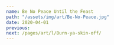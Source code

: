 ```yaml
---
name: Be No Peace Until the Feast
path: "/assets/img/art/Be-No-Peace.jpg"
date: 2020-04-01
previous: 
next: /pages/art/l/Burn-ya-skin-off/
---
```

